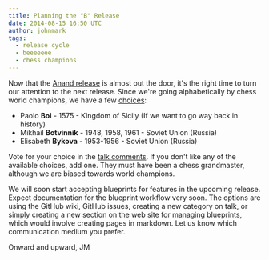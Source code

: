 ```yaml
---
title: Planning the "B" Release
date: 2014-08-15 16:50 UTC
author: johnmark
tags:
  - release cycle
  - beeeeeee
  - chess champions
---
```


Now that the [Anand release](http://manageiq.org/download/) is almost out the door, it's the right time to turn our attention to the next release. Since we're going alphabetically by chess world champions, we have a few [choices](http://simple.wikipedia.org/wiki/List_of_World_Chess_Champions):
  - Paolo **Boi** - 1575 - Kingdom of Sicily (If we want to go way back in history)
  - Mikhail **Botvinnik** - 1948, 1958, 1961 - Soviet Union (Russia)
  - Elisabeth **Bykova** - 1953-1956 - Soviet Union (Russia)

Vote for your choice in the [talk comments](http://talk.manageiq.org/). If you don't like any of the available choices, add one. They must have been a chess grandmaster, although we are biased towards world champions.

We will soon start accepting blueprints for features in the upcoming release. Expect documentation for the blueprint workflow very soon. The options are using the GitHub wiki, GitHub issues, creating a new category on talk, or simply creating a new section on the web site for managing blueprints, which would involve creating pages in markdown. Let us know which communication medium you prefer.

Onward and upward,
JM
